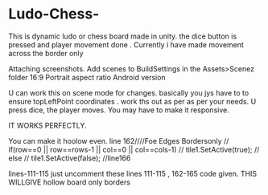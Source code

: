 # Ludo-Chess-
This is dynamic ludo or chess board made in unity. the dice button is pressed and player movement done . Currently i have made movement across the border only 

Attaching screenshots.
Add scenes to BuildSettings in the Assets>Scenez folder
16:9 Portrait aspect ratio Android version

U can work this on scene mode for changes. basically you jys have to to ensure topLeftPoint coordinates . work ths out as per as per your needs. 
U press dice, the player moves.
You may have to make it responsive.

IT WORKS PERFECTLY.

You can make it hoolow even.
 line 162////Foe Edges Bordersonly
                        // if(row==0 || row==rows-1 || col==0 || col==cols-1)
                        //     tile1.SetActive(true);
                        // else
                        //     tile1.SetActive(false);
//line166

lines-111-115
just uncomment these lines 111-115 , 162-165
code given. THIS WILLGIVE hollow board only borders
